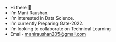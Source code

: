 - Hi there 👋 
- I’m Mani Raushan.  
- I’m interested in Data Science.
- I’m currently Preparing Gate-2022.
- I’m looking to collaborate on Technical Learning
- Email- maniraushan205@gmail.com

<!---
maniraushan/maniraushan is a ✨ special ✨ repository because its `README.md` (this file) appears on your GitHub profile.
You can click the Preview link to take a look at your changes.
--->
